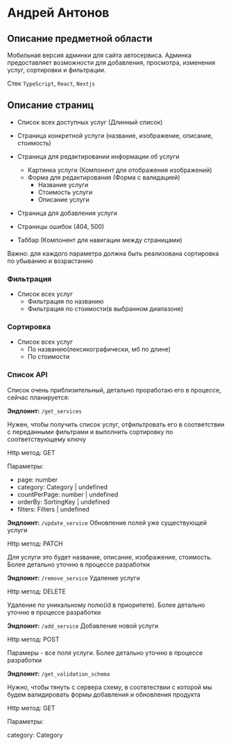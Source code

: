 # Андрей Антонов

## Описание предметной области

Мобильная версия админки для сайта автосервиса.
Админка предоставляет возможности для добавления, просмотра, изменения услуг, сортировки и фильтрации.

Стек
`TypeScript`, `React`, `Nextjs`

## Описание страниц
- Список всех доступных услуг (Длинный список)
- Страница конкретной услуги (название, изображение, описание, стоимость)
- Страница для редактировании информации об услуги
  - Картинка услуги (Компонент для отображения изображений)
  - Форма для редактирования (Форма с валидацией)
    - Название услуги
    - Стоимость услуги
    - Описание услуги

- Страница для добавления услуги
- Страницы ошибок (404, 500)
- Таббар (Компонент для навигации между страницами)

Важно: для каждого параметра должна быть реализована сортировка по убыванию и возрастанию

### Фильтрация
- Список всех услуг
  - Фильтрация по названию
  - Фильтрация по стоимости(в выбранном диапазоне)
### Сортировка
- Список всех услуг
  - По названию(лексикографически, мб по длине)
  - По стоимости


### Список API
Список очень приблизительный, детально проработаю его в процессе, сейчас планируется:

**Эндпоинт:** `/get_services`

Нужен, чтобы получить список услуг, отфильтровать его в соответствии с переданными фильтрами и выполнить сортировку по соответствующему ключу

Http метод: GET

Параметры:

- page: number
- category: Category | undefined
- countPerPage: number | undefined
- orderBy: SortingKey | undefined
- filters: Filters | undefined

**Эндпоинт:** `/update_service` Обновление полей уже существующей услуги

Http метод: PATCH

Для услуги это будет название, описание, изображение, стоимость. Более детально уточню в процессе разработки

**Эндпоинт:** `/remove_service` Удаление услуги

Http метод: DELETE 

Удаление по уникальному полю(id в приоритете). Более детально уточню в процессе разработки

**Эндпоинт:** `/add_service` Добавление новой услуги

Http метод: POST

Парамеры - все поля услуги. Более детально уточню в процессе разработки

**Эндпоинт:** `/get_validation_schema`

Нужно, чтобы тянуть с сервера схему, в соотвтествии с которой мы будем валидировать формы добавления и обновления продукта

Http метод: GET

Параметры:

category: Category
